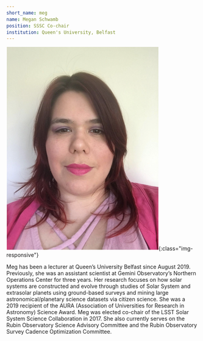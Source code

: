 ```yaml
---
short_name: meg
name: Megan Schwamb
position: SSSC Co-chair
institution: Queen's University, Belfast
---
```

![Megan Schwamb](images/meg.png){:class="img-responsive"}

Meg has been a lecturer at Queen’s University Belfast since August 2019. Previously, she was an assistant scientist at Gemini Observatory’s Northern Operations Center for three years. Her research focuses on how solar systems are constructed and evolve through studies of Solar System and extrasolar planets using ground-based surveys and mining large astronomical/planetary science datasets via citizen science. She was a 2019 recipient of the AURA (Association of Universities for Research in Astronomy) Science Award. Meg was elected co-chair of the LSST Solar System Science Collaboration in 2017. She also currently serves on the Rubin Observatory Science Advisory Committee and the Rubin Observatory Survey Cadence Optimization Committee.
